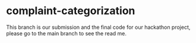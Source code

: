 # complaint-categorization
This branch is our submission and the final code for our hackathon project, please go to the main branch to see the read me.

